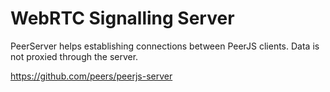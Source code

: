 # WebRTC Signalling Server

PeerServer helps establishing connections between PeerJS clients. Data is not proxied through the server.

https://github.com/peers/peerjs-server
